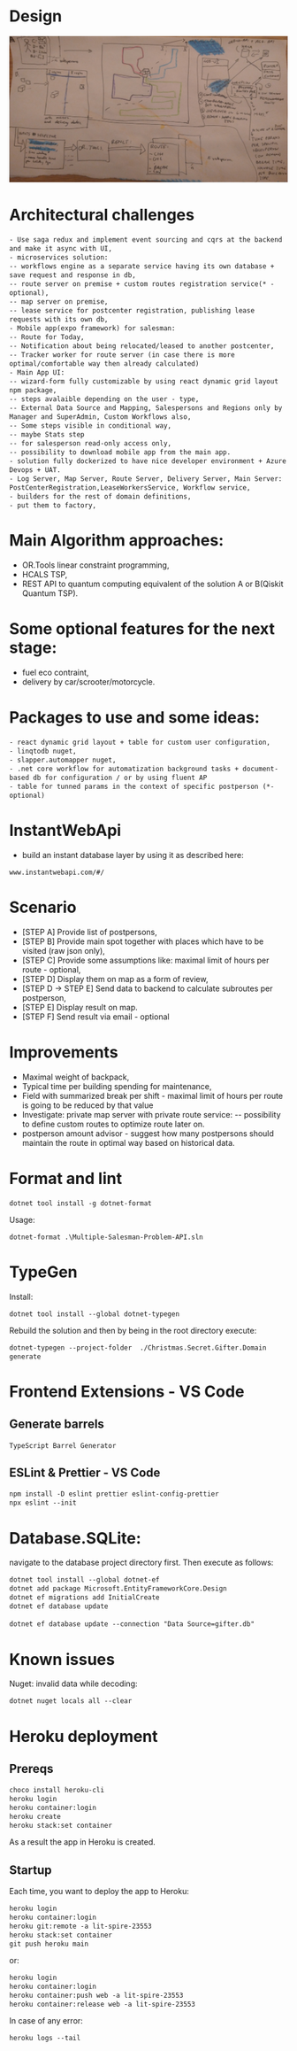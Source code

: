 # Design
![Architecture concept for design.png](./design.jpg)

# Architectural challenges
```
- Use saga redux and implement event sourcing and cqrs at the backend and make it async with UI,
- microservices solution:
-- workflows engine as a separate service having its own database + save request and response in db,
-- route server on premise + custom routes registration service(* - optional),
-- map server on premise,
-- lease service for postcenter registration, publishing lease requests with its own db,
- Mobile app(expo framework) for salesman:
-- Route for Today,
-- Notification about being relocated/leased to another postcenter,
-- Tracker worker for route server (in case there is more optimal/comfortable way then already calculated)
- Main App UI:
-- wizard-form fully customizable by using react dynamic grid layout npm package,
-- steps avalaible depending on the user - type,
-- External Data Source and Mapping, Salespersons and Regions only by Manager and SuperAdmin, Custom Workflows also,
-- Some steps visible in conditional way,
-- maybe Stats step  
-- for salesperson read-only access only,
-- possibility to download mobile app from the main app.
- solution fully dockerized to have nice developer environment + Azure Devops + UAT.
- Log Server, Map Server, Route Server, Delivery Server, Main Server: PostCenterRegistration,LeaseWorkersService, Workflow service,
- builders for the rest of domain definitions,
- put them to factory, 
```

# Main Algorithm approaches:
- OR.Tools linear constraint programming,
- HCALS TSP,
- REST API to quantum computing equivalent of the solution A or B(Qiskit Quantum TSP).

# Some optional features for the next stage:
- fuel eco contraint,
- delivery by car/scrooter/motorcycle.

# Packages to use and some ideas:
```
- react dynamic grid layout + table for custom user configuration,
- linqtodb nuget,
- slapper.automapper nuget,
- .net core workflow for automatization background tasks + document-based db for configuration / or by using fluent AP
- table for tunned params in the context of specific postperson (*- optional)
```

# InstantWebApi
- build an instant database layer by using it as described here:
```
www.instantwebapi.com/#/
```

# Scenario
- [STEP A] Provide list of postpersons,
- [STEP B] Provide main spot together with places which have to be visited (raw json only),
- [STEP C] Provide some assumptions like: maximal limit of hours per route - optional,
- [STEP D] Display them on map as a form of review,
- [STEP D -> STEP E] Send data to backend to calculate subroutes per postperson,
- [STEP E] Display result on map.
- [STEP F] Send result via email - optional

# Improvements
- Maximal weight of backpack,
- Typical time per building spending for maintenance,
- Field with summarized break per shift - maximal limit of hours per route is going to be reduced by that value
- Investigate: private map server with private route service:
-- possibility to define custom routes to optimize route later on.
- postperson amount advisor - suggest how many postpersons should maintain the route in optimal way based on historical data.

# Format and lint
```
dotnet tool install -g dotnet-format
```
Usage:
```
dotnet-format .\Multiple-Salesman-Problem-API.sln
```

# TypeGen
Install:
```
dotnet tool install --global dotnet-typegen
```
Rebuild the solution and then by being in the root directory execute:
```
dotnet-typegen --project-folder  ./Christmas.Secret.Gifter.Domain generate
```
# Frontend Extensions - VS Code
## Generate barrels
```
TypeScript Barrel Generator
```
## ESLint & Prettier - VS Code
```
npm install -D eslint prettier eslint-config-prettier
npx eslint --init
```

# Database.SQLite:
navigate to the database project directory first.
Then execute as follows:
```
dotnet tool install --global dotnet-ef
dotnet add package Microsoft.EntityFrameworkCore.Design
dotnet ef migrations add InitialCreate
dotnet ef database update

dotnet ef database update --connection "Data Source=gifter.db"
```

# Known issues
Nuget: invalid data while decoding:
```
dotnet nuget locals all --clear
```

# Heroku deployment
## Prereqs
```
choco install heroku-cli
heroku login
heroku container:login
heroku create
heroku stack:set container
```
As a result the app in Heroku is created.
## Startup
Each time, you want to deploy the app to Heroku:
```
heroku login
heroku container:login
heroku git:remote -a lit-spire-23553
heroku stack:set container
git push heroku main
```
or:
```
heroku login
heroku container:login
heroku container:push web -a lit-spire-23553
heroku container:release web -a lit-spire-23553
```
In case of any error:
```
heroku logs --tail
```